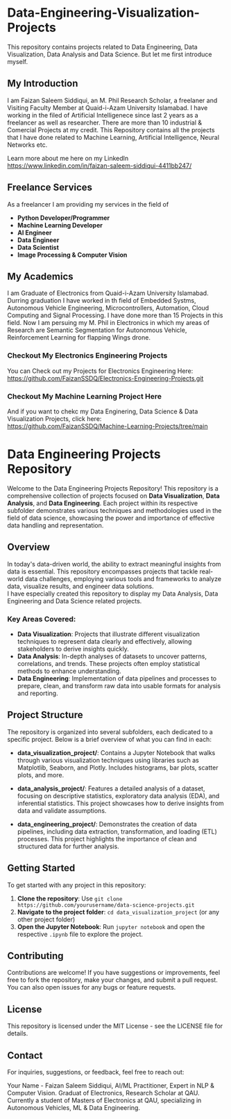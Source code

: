 # Data-Engineering-Visualization-Projects
This repository contains projects related to Data Engineering, Data Visualization, Data Analysis and Data Science. But let me first introduce myself.


## **My Introduction**
I am Faizan Saleem Siddiqui, an M. Phil Research Scholar, a freelaner and  Visiting Faculty Member at Quaid-i-Azam University Islamabad. I have working in the filed of Artificial Intelligenece since last 2 years as a freelancer as well as researcher. There are more than 10 industrial & Comercial Projects at my credit.
This Repository contains all the projects that I have done related to Machine Learning, Artificial Intelligence, Neural Networks etc. 

Learn more about me here on my LinkedIn
<br>
https://www.linkedin.com/in/faizan-saleem-siddiqui-4411bb247/


## **Freelance Services**
As a freelancer I am providing my services in the field of
- **Python Developer/Programmer**
- **Machine Learning Developer**
- **AI Engineer**
- **Data Engineer**
- **Data Scientist**
- **Image Processing & Computer Vision**

## **My Academics**
I am Graduate of Electronics from Quaid-i-Azam University Islamabad. Durring graduation I have worked in th field of Embedded Systms, Autonomous Vehicle Engineering, Microcontrollers, Automation, Cloud Computing and Signal Processing. I have done more than 15 Projects in this field. 
Now I am persuing my M. Phil in Electronics in which my areas of Research are Semantic Segmentation for Autonomous Vehicle, Reinforcement Learning for flapping Wings drone.

### **Checkout My Electronics Engineering Projects**
You can Check out my Projects for Electronics Engineering Here:
<br>
https://github.com/FaizanSSDQ/Electronics-Engineering-Projects.git

### **Checkout My Machine Learning Project Here**
And if you want to chekc my Data Enginering, Data Science & Data Visualization Projects, click here:
<br>
https://github.com/FaizanSSDQ/Machine-Learning-Projects/tree/main



# Data Engineering Projects Repository

Welcome to the Data Engineering Projects Repository! This repository is a comprehensive collection of projects focused on **Data Visualization**, **Data Analysis**, and **Data Engineering**. Each project within its respective subfolder demonstrates various techniques and methodologies used in the field of data science, showcasing the power and importance of effective data handling and representation.

## Overview

In today's data-driven world, the ability to extract meaningful insights from data is essential. This repository encompasses projects that tackle real-world data challenges, employing various tools and frameworks to analyze data, visualize results, and engineer data solutions. 
<br>
I have especially created this repository to display my Data Analysis, Data Engineering and Data Science related projects.

### Key Areas Covered:

- **Data Visualization**: Projects that illustrate different visualization techniques to represent data clearly and effectively, allowing stakeholders to derive insights quickly.
- **Data Analysis**: In-depth analyses of datasets to uncover patterns, correlations, and trends. These projects often employ statistical methods to enhance understanding.
- **Data Engineering**: Implementation of data pipelines and processes to prepare, clean, and transform raw data into usable formats for analysis and reporting.

## Project Structure

The repository is organized into several subfolders, each dedicated to a specific project. Below is a brief overview of what you can find in each:

- **data_visualization_project/**: Contains a Jupyter Notebook that walks through various visualization techniques using libraries such as Matplotlib, Seaborn, and Plotly. Includes histograms, bar plots, scatter plots, and more.
  
- **data_analysis_project/**: Features a detailed analysis of a dataset, focusing on descriptive statistics, exploratory data analysis (EDA), and inferential statistics. This project showcases how to derive insights from data and validate assumptions.

- **data_engineering_project/**: Demonstrates the creation of data pipelines, including data extraction, transformation, and loading (ETL) processes. This project highlights the importance of clean and structured data for further analysis.

## Getting Started

To get started with any project in this repository:

1. **Clone the repository**: Use `git clone https://github.com/yourusername/data-science-projects.git`
2. **Navigate to the project folder**: `cd data_visualization_project` (or any other project folder)
3. **Open the Jupyter Notebook**: Run `jupyter notebook` and open the respective `.ipynb` file to explore the project.

## Contributing

Contributions are welcome! If you have suggestions or improvements, feel free to fork the repository, make your changes, and submit a pull request. You can also open issues for any bugs or feature requests.

## License

This repository is licensed under the MIT License - see the LICENSE file for details.

## Contact

For inquiries, suggestions, or feedback, feel free to reach out:

Your Name - Faizan Saleem Siddiqui, AI/ML Practitioner, Expert in NLP & Computer Vision. Graduat of Electronics, Research Scholar at QAU. Currently a student of  Masters of Electronics at QAU, specializing in Autonomous Vehicles, ML & Data Engineering.
